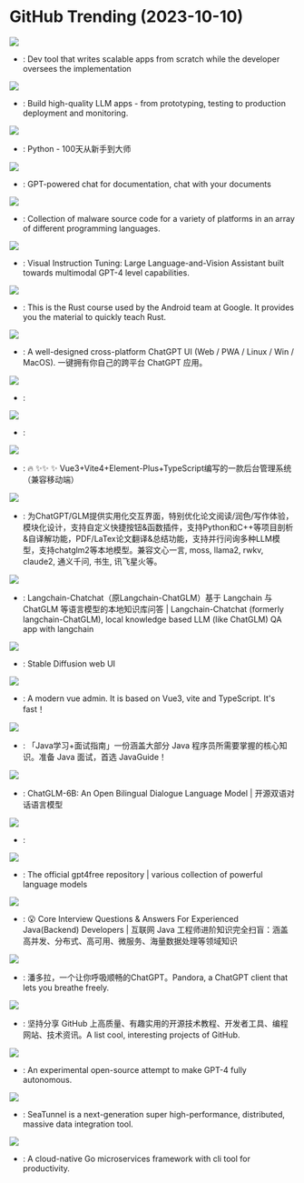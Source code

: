 # GitHub Trending (2023-10-10)

![](https://img.shields.io/badge/Python-New%20986-green?style=flat-square&logo=appveyor)
- [](https://github.comundefined): Dev tool that writes scalable apps from scratch while the developer oversees the implementation

![](https://img.shields.io/badge/Python-New%20189-green?style=flat-square&logo=appveyor)
- [](https://github.comundefined): Build high-quality LLM apps - from prototyping, testing to production deployment and monitoring.

![](https://img.shields.io/badge/Python-New%2047-green?style=flat-square&logo=appveyor)
- [](https://github.comundefined): Python - 100天从新手到大师

![](https://img.shields.io/badge/Python-New%20455-green?style=flat-square&logo=appveyor)
- [](https://github.comundefined): GPT-powered chat for documentation, chat with your documents

![](https://img.shields.io/badge/Assembly-New%20283-green?style=flat-square&logo=appveyor)
- [](https://github.comundefined): Collection of malware source code for a variety of platforms in an array of different programming languages.

![](https://img.shields.io/badge/Python-New%20986-green?style=flat-square&logo=appveyor)
- [](https://github.comundefined): Visual Instruction Tuning: Large Language-and-Vision Assistant built towards multimodal GPT-4 level capabilities.

![](https://img.shields.io/badge/Rust-New%20315-green?style=flat-square&logo=appveyor)
- [](https://github.comundefined): This is the Rust course used by the Android team at Google. It provides you the material to quickly teach Rust.

![](https://img.shields.io/badge/TypeScript-New%20148-green?style=flat-square&logo=appveyor)
- [](https://github.comundefined): A well-designed cross-platform ChatGPT UI (Web / PWA / Linux / Win / MacOS). 一键拥有你自己的跨平台 ChatGPT 应用。

![](https://img.shields.io/badge/TypeScript-New%20212-green?style=flat-square&logo=appveyor)
- [](https://github.comundefined): 

![](https://img.shields.io/badge/Python-New%2023-green?style=flat-square&logo=appveyor)
- [](https://github.comundefined): 

![](https://img.shields.io/badge/Vue-New%2025-green?style=flat-square&logo=appveyor)
- [](https://github.comundefined): 🔥 ✨✨ ✨ Vue3+Vite4+Element-Plus+TypeScript编写的一款后台管理系统（兼容移动端）

![](https://img.shields.io/badge/Python-New%2082-green?style=flat-square&logo=appveyor)
- [](https://github.comundefined): 为ChatGPT/GLM提供实用化交互界面，特别优化论文阅读/润色/写作体验，模块化设计，支持自定义快捷按钮&函数插件，支持Python和C++等项目剖析&自译解功能，PDF/LaTex论文翻译&总结功能，支持并行问询多种LLM模型，支持chatglm2等本地模型。兼容文心一言, moss, llama2, rwkv, claude2, 通义千问, 书生, 讯飞星火等。

![](https://img.shields.io/badge/Python-New%20127-green?style=flat-square&logo=appveyor)
- [](https://github.comundefined): Langchain-Chatchat（原Langchain-ChatGLM）基于 Langchain 与 ChatGLM 等语言模型的本地知识库问答 | Langchain-Chatchat (formerly langchain-ChatGLM), local knowledge based LLM (like ChatGLM) QA app with langchain

![](https://img.shields.io/badge/Python-New%20262-green?style=flat-square&logo=appveyor)
- [](https://github.comundefined): Stable Diffusion web UI

![](https://img.shields.io/badge/Vue-New%2010-green?style=flat-square&logo=appveyor)
- [](https://github.comundefined): A modern vue admin. It is based on Vue3, vite and TypeScript. It's fast！

![](https://img.shields.io/badge/Java-New%2043-green?style=flat-square&logo=appveyor)
- [](https://github.comundefined): 「Java学习+面试指南」一份涵盖大部分 Java 程序员所需要掌握的核心知识。准备 Java 面试，首选 JavaGuide！

![](https://img.shields.io/badge/Python-New%2033-green?style=flat-square&logo=appveyor)
- [](https://github.comundefined): ChatGLM-6B: An Open Bilingual Dialogue Language Model | 开源双语对话语言模型

![](https://img.shields.io/badge/none-New%2080-green?style=flat-square&logo=appveyor)
- [](https://github.comundefined): 

![](https://img.shields.io/badge/Python-New%20122-green?style=flat-square&logo=appveyor)
- [](https://github.comundefined): The official gpt4free repository | various collection of powerful language models

![](https://img.shields.io/badge/Java-New%2018-green?style=flat-square&logo=appveyor)
- [](https://github.comundefined): 😮 Core Interview Questions & Answers For Experienced Java(Backend) Developers | 互联网 Java 工程师进阶知识完全扫盲：涵盖高并发、分布式、高可用、微服务、海量数据处理等领域知识

![](https://img.shields.io/badge/Python-New%2074-green?style=flat-square&logo=appveyor)
- [](https://github.comundefined): 潘多拉，一个让你呼吸顺畅的ChatGPT。Pandora, a ChatGPT client that lets you breathe freely.

![](https://img.shields.io/badge/none-New%2074-green?style=flat-square&logo=appveyor)
- [](https://github.comundefined): 坚持分享 GitHub 上高质量、有趣实用的开源技术教程、开发者工具、编程网站、技术资讯。A list cool, interesting projects of GitHub.

![](https://img.shields.io/badge/JavaScript-New%2091-green?style=flat-square&logo=appveyor)
- [](https://github.comundefined): An experimental open-source attempt to make GPT-4 fully autonomous.

![](https://img.shields.io/badge/Java-New%208-green?style=flat-square&logo=appveyor)
- [](https://github.comundefined): SeaTunnel is a next-generation super high-performance, distributed, massive data integration tool.

![](https://img.shields.io/badge/Go-New%2018-green?style=flat-square&logo=appveyor)
- [](https://github.comundefined): A cloud-native Go microservices framework with cli tool for productivity.

